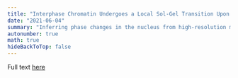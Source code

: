 ```yaml
---
title: "Interphase Chromatin Undergoes a Local Sol-Gel Transition Upon Cell Differentiation"
date: "2021-06-04"
summary: "Inferring phase changes in the nucleus from high-resolution microscopy"
autonumber: true
math: true
hideBackToTop: false
---
```


Full text [here](escpaper.pdf)

